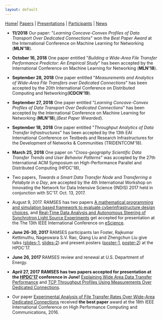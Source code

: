 ```yaml
---
layout: default
---
```

[Home](index.html)| [Papers](papers.html) | [Presentations](presentations.html) | [Participants](participants.html) | [News](news.html)

* __11/2018__ Our paper: "_Learning Concave-Convex Profiles of Data Transport Over Dedicated Connections_" won the *Best Paper Award* at the International Conference on Machine Learning for Networking (**MLN'18**).

* __October 16, 2018__ One paper entitled "_Building a Wide-Area File Transfer Performance Predictor: An Empirical Study_" has been accepted by the International Conference on Machine Learning for Networking (**MLN'18**).

* __September 28, 2018__ One paper entitled "_Measurements and Analytics of Wide-Area File Transfers over Dedicated Connections_" has been accepted by the 20th International Conference on Distributed Computing and Networking(**ICDCN'19**).

* __September 27, 2018__ One paper entitled "_Learning Concave-Convex Profiles of Data Transport Over Dedicated Connections_" has been accepted by the International Conference on Machine Learning for Networking (**MLN'18**),(*Best Paper Wwarded*).

* __September 18, 2018__ One paper entitled "_Throughput Analytics of Data Transfer Infrastructures_" has been accepted by the 13th EAI International Conference on Testbeds and Research Infrastructures for the Development of Networks & Communities (TRIDENTCOM'18).

* __March 25, 2018__  One paper on "_Cross-geography Scientific Data Transfer Trends and User Behavior Patterns_" was accepted by the 27th International ACM Symposium on High-Performance Parallel and Distributed Computing (HPDC'18),

* Two papers, _Towards a Smart Data Transfer Node_ and _Transferring a Petabyte in a Day_, are accepted by the 4th International Workshop on Innovating the Network for Data Intensive Science (INDIS) 2017 held in conjunction with SC'17. Oct. 13, 2017.

* August 9, 2017. RAMSES has two papers [A mathematical programming and simulation based framework to evaluate cyberinfrastructure design choices](), and [Real-Time Data Analysis and Autonomous Steering of Synchrotron Light Source Experiments]() get accepted for presentation at the The 13th IEEE International Conference on [eScience](http://escience2017.org.nz/). 

* __June 26-30, 2017__ RAMSES participants Ian Foster, Rajkumar Kettimuthu, Nageswara S.V. Rao, Qiang Liu and Zhengchun Liu give talks ([slides-1](https://lzhengchun.github.io/file/slides-HPDC-2017-Zhengchun-Liu.pdf), [slides-2]()) and present posters ([poster-1](https://lzhengchun.github.io/file/hpdc17-poster.pdf), [poster-2]()) at the HPDC'17. 

* __June 26, 2017__ RAMSES review and renewal at U.S. Department of Energy. 

* __April 27, 2017__ **RAMSES has two papers accepted for presentation at the [HPDC'17](http://www.hpdc.org/2017/) conference in June!** [Explaining Wide Area Data Transfer Performance](http://dx.doi.org/10.1145/3078597.3078605) and [TCP Throughput Profiles Using Measurements Over Dedicated Connections](http://dx.doi.org/10.1145/3078597.3078615). 

* Our paper [Experimental Analysis of File Transfer Rates Over Wide-Area Dedicated Connections](https://doi.org/10.1109/HPCC-SmartCity-DSS.2016.0038) received __the best paper__ award at the 18th IEEE International Conference on High Performance Computing and Communications, 2016.


